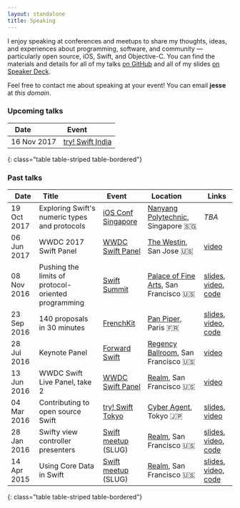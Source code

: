 ```yaml
---
layout: standalone
title: Speaking
---
```


I enjoy speaking at conferences and meetups to share my thoughts, ideas, and experiences about programming, software, and community &mdash; particularly open source, iOS, Swift, and Objective-C. You can find the materials and details for all of my talks [on GitHub](https://github.com/jessesquires/talks) and all of my slides [on Speaker Deck](https://speakerdeck.com/jessesquires).

Feel free to contact me about speaking at your event! You can email **jesse** at *this domain*.

### Upcoming talks

<div class="table-responsive" markdown="1">

| <i class="fa fa-calendar" aria-hidden="true"></i>&nbsp; Date | <i class="fa fa-video-camera" aria-hidden="true"></i>&nbsp; Event |
|:------------|:-----------------------------|
| 16 Nov 2017 | [try! Swift India][event10]  |
{: class="table table-striped table-bordered"}

</div>

### Past talks

<div class="table-responsive" markdown="1">

| <i class="fa fa-calendar" aria-hidden="true"></i>&nbsp; Date | <i class="fa fa-quote-left" aria-hidden="true"></i>&nbsp; Title | <i class="fa fa-video-camera" aria-hidden="true"></i>&nbsp; Event | <i class="fa fa-map-marker" aria-hidden="true"></i>&nbsp; Location | <i class="fa fa-file-text" aria-hidden="true"></i>&nbsp;  Links |
|:--------------|:----------------------------------------------------|:--------------------------------|:-------------------------------------------------------|:--------------------------------------------------|
| 19 Oct 2017   | Exploring Swift's numeric types and protocols       | [iOS Conf Singapore][event9]    | [Nanyang Polytechnic][location9], Singapore 🇸🇬      | *TBA*                                             |
| 06 Jun 2017   | WWDC 2017 Swift Panel                               | [WWDC Swift Panel][event8]      | [The Westin][location8], San Jose 🇺🇸                | [video][video8]                                   |
| 08 Nov 2016   | Pushing the limits of protocol-oriented programming | [Swift Summit][event7]          | [Palace of Fine Arts][location7],  San Francisco 🇺🇸 | [slides][slides7], [video][video7], [code][code7] |
| 23 Sep 2016   | 140 proposals in 30 minutes                         | [FrenchKit][event6]             | [Pan Piper][location6], Paris 🇫🇷                    | [slides][slides6], [video][video6], [code][code6] |
| 28 Jul 2016   | Keynote Panel                                       | [Forward Swift][event5]         | [Regency Ballroom][location5],  San Francisco 🇺🇸    | [video][video5]                                   |
| 13 Jun 2016   | WWDC Swift Live Panel, take 2                       | [WWDC Swift Panel][event4]      | [Realm][location4], San Francisco 🇺🇸                | [video][video4]                                   |
| 04 Mar 2016   | Contributing to open source Swift                   | [try! Swift Tokyo][event3]      | [Cyber Agent][location3], Tokyo 🇯🇵                  | [slides][slides3], [video][video3]                |
| 28 Jan 2016   | Swifty view controller presenters                   | [Swift meetup][event2] (SLUG)   | [Realm][location2], San Francisco 🇺🇸                | [slides][slides2], [video][video2], [code][code2] |
| 14 Apr 2015   | Using Core Data in Swift                            | [Swift meetup][event1] (SLUG)   | [Realm][location1], San Francisco 🇺🇸                | [slides][slides1], [video][video1], [code][code1] |
{: class="table table-striped table-bordered"}

</div>

<!-- Links -->

[event1]:https://www.meetup.com/swift-language/events/220612410/
[location1]:https://realm.io
[slides1]:https://speakerdeck.com/jessesquires/using-core-data-in-swift
[video1]:https://realm.io/news/jesse-squires-core-data-swift
[code1]:https://github.com/jessesquires/JSQCoreDataKit

[event2]:https://www.meetup.com/swift-language/events/227833264/
[location2]:https://realm.io
[slides2]:https://speakerdeck.com/jessesquires/swifty-view-controller-presenters
[video2]:https://realm.io/news/slug-jesse-squires-swifty-view-controller-presenters
[code2]:https://github.com/jessesquires/PresenterKit

[event3]:http://www.tryswiftconf.com/en
[location3]:https://www.cyberagent.co.jp
[slides3]:https://speakerdeck.com/jessesquires/contributing-to-open-source-swift
[video3]:https://realm.io/news/tryswift-jesse-squires-contributing-open-source-swift/

[event4]:http://www.meetup.com/swift-language/events/231196358/
[location4]:https://realm.io
[video4]:https://www.periscope.tv/realmlive/1eaKbeEbRRexX

[event5]:https://forwardswift.com
[location5]:http://www.theregencyballroom.com
[video5]:https://forwardcourses.com/lectures/178

[event6]:http://frenchkit.fr
[location6]:http://www.pan-piper.com/en/
[slides6]:https://speakerdeck.com/jessesquires/140-proposals-in-30-minutes
[video6]:https://www.youtube.com/watch?v=0sYQAtoK3VQ
[code6]:https://github.com/jessesquires/swift-proposal-analyzer

[event7]:https://swiftsummit.com/
[location7]:https://palaceoffinearts.org
[slides7]:https://speakerdeck.com/jessesquires/pushing-the-limits-of-protocol-oriented-programming
[video7]:https://www.skilled.io/u/swiftsummit/pushing-the-limits-of-protocol-oriented-programming
[code7]:https://github.com/jessesquires/JSQDataSourcesKit

[event8]:https://www.meetup.com/swift-language/events/240443949/
[location8]:http://www.westinsanjose.com
[video8]:https://news.realm.io/news/wwdc-2017-swift-panel/

[event9]:http://iosconf.sg
[location9]:http://www.nyp.edu.sg

[event10]:https://www.tryswift.co/events/2017/bangalore/
